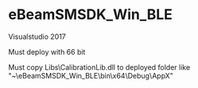 # eBeamSMSDK_Win_BLE

Visualstudio 2017 

Must deploy with 66 bit

Must copy Libs\CalibrationLib.dll to deployed folder like "~\eBeamSMSDK_Win_BLE\bin\x64\Debug\AppX\"
